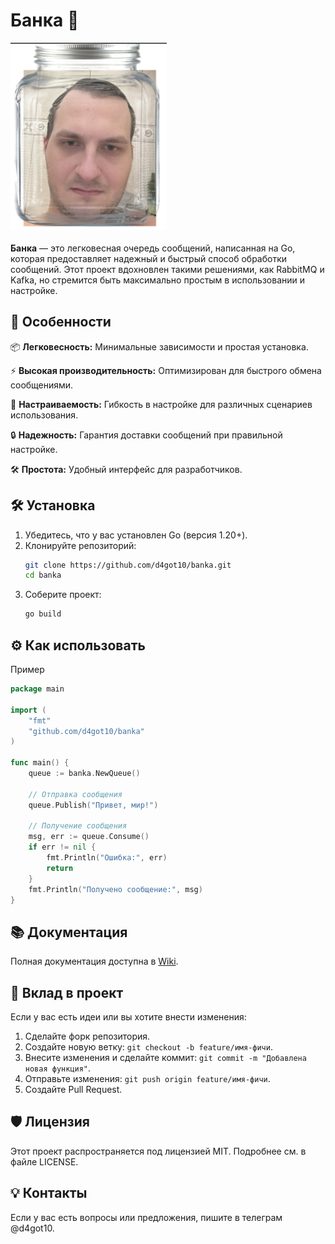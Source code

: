 ﻿# Банка 🏺
<img src="banka.jpg" height="300px"><br><br>
**Банка** — это легковесная очередь сообщений, написанная на Go, которая предоставляет надежный и быстрый способ обработки сообщений. Этот проект вдохновлен такими решениями, как RabbitMQ и Kafka, но стремится быть максимально простым в использовании и настройке.

## 🚀 Особенности

📦 **Легковесность:** Минимальные зависимости и простая установка.

⚡ **Высокая производительность:** Оптимизирован для быстрого обмена сообщениями.

🔧 **Настраиваемость:** Гибкость в настройке для различных сценариев использования.

🔒 **Надежность:** Гарантия доставки сообщений при правильной настройке.

🛠 **Простота:** Удобный интерфейс для разработчиков.

## 🛠 Установка

1. Убедитесь, что у вас установлен Go (версия 1.20+).
2. Клонируйте репозиторий:
    ```bash
    git clone https://github.com/d4got10/banka.git
    cd banka
    ```
3. Соберите проект:
    ```bash
    go build
    ```

## ⚙️ Как использовать

Пример

```go
package main

import (
    "fmt"
    "github.com/d4got10/banka"
)

func main() {
    queue := banka.NewQueue()

    // Отправка сообщения
    queue.Publish("Привет, мир!")

    // Получение сообщения
    msg, err := queue.Consume()
    if err != nil {
        fmt.Println("Ошибка:", err)
        return
    }
    fmt.Println("Получено сообщение:", msg)
}
```

## 📚 Документация

Полная документация доступна в [Wiki](https://github.com/d4got10/banka/wiki).

## 🤝 Вклад в проект

Если у вас есть идеи или вы хотите внести изменения:

1. Сделайте форк репозитория.
2. Создайте новую ветку: `git checkout -b feature/имя-фичи`.
3. Внесите изменения и сделайте коммит: `git commit -m "Добавлена новая функция"`.
4. Отправьте изменения: `git push origin feature/имя-фичи`.
5. Создайте Pull Request.

## 🛡 Лицензия

Этот проект распространяется под лицензией MIT. Подробнее см. в файле LICENSE.

## 💡 Контакты

Если у вас есть вопросы или предложения, пишите в телеграм @d4got10.